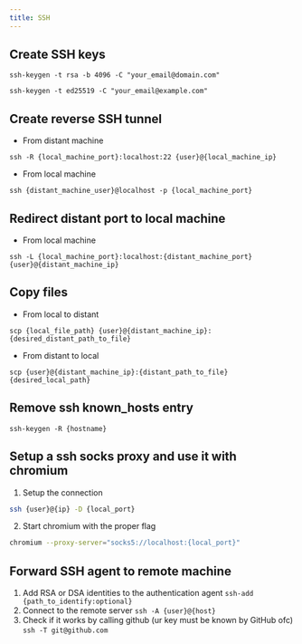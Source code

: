 ```yaml
---
title: SSH
---
```


## Create SSH keys
```shell script
ssh-keygen -t rsa -b 4096 -C "your_email@domain.com"
```
```shell script
ssh-keygen -t ed25519 -C "your_email@example.com"
```
## Create reverse SSH tunnel
- From distant machine
```shell script
ssh -R {local_machine_port}:localhost:22 {user}@{local_machine_ip}
```

- From local machine
```shell script
ssh {distant_machine_user}@localhost -p {local_machine_port}
```

## Redirect distant port to local machine
- From local machine
```shell script
ssh -L {local_machine_port}:localhost:{distant_machine_port} {user}@{distant_machine_ip}
```

## Copy files
- From local to distant
```shell script
scp {local_file_path} {user}@{distant_machine_ip}:{desired_distant_path_to_file}
```
- From distant to local
```shell script
scp {user}@{distant_machine_ip}:{distant_path_to_file} {desired_local_path}
```

## Remove ssh known_hosts entry
```
ssh-keygen -R {hostname}
```

## Setup a ssh socks proxy and use it with chromium
1. Setup the connection
```bash
ssh {user}@{ip} -D {local_port}
```
2. Start chromium with the proper flag
```bash
chromium --proxy-server="socks5://localhost:{local_port}"
```

## Forward SSH agent to remote machine
1. Add RSA or DSA identities to the authentication agent
`ssh-add {path_to_identify:optional}`
2. Connect to the remote server
`ssh -A {user}@{host}`
3. Check if it works by calling github (ur key must be known by GitHub ofc)
`ssh -T git@github.com`


